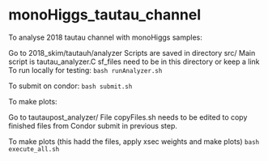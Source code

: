 # monoHiggs_tautau_channel


To analyse 2018 tautau channel with monoHiggs samples:

Go to 2018_skim/tautauh/analyzer
Scripts are saved in directory src/
Main script is tautau_analyzer.C
sf_files need to be in this directory or keep a link
To run locally for testing:
`
bash runAnalyzer.sh
`
   
To submit on condor:
`
bash submit.sh 
`

To make plots:

Go to tautaupost_analyzer/
File copyFiles.sh needs to be edited to copy finished files from Condor submit in previous step.

To make plots (this hadd the files, apply xsec weights and make plots)
`
bash execute_all.sh  
`
